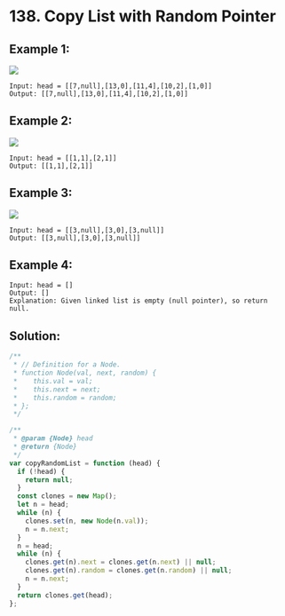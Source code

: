 # 138. Copy List with Random Pointer

## Example 1:

![](https://assets.leetcode.com/uploads/2019/12/18/e1.png)

    Input: head = [[7,null],[13,0],[11,4],[10,2],[1,0]]
    Output: [[7,null],[13,0],[11,4],[10,2],[1,0]]

## Example 2:

![](https://assets.leetcode.com/uploads/2019/12/18/e2.png)

    Input: head = [[1,1],[2,1]]
    Output: [[1,1],[2,1]]

## Example 3:

![](https://assets.leetcode.com/uploads/2019/12/18/e3.png)

    Input: head = [[3,null],[3,0],[3,null]]
    Output: [[3,null],[3,0],[3,null]]

## Example 4:

    Input: head = []
    Output: []
    Explanation: Given linked list is empty (null pointer), so return null.

## Solution:

```javascript
/**
 * // Definition for a Node.
 * function Node(val, next, random) {
 *    this.val = val;
 *    this.next = next;
 *    this.random = random;
 * };
 */

/**
 * @param {Node} head
 * @return {Node}
 */
var copyRandomList = function (head) {
  if (!head) {
    return null;
  }
  const clones = new Map();
  let n = head;
  while (n) {
    clones.set(n, new Node(n.val));
    n = n.next;
  }
  n = head;
  while (n) {
    clones.get(n).next = clones.get(n.next) || null;
    clones.get(n).random = clones.get(n.random) || null;
    n = n.next;
  }
  return clones.get(head);
};
```

